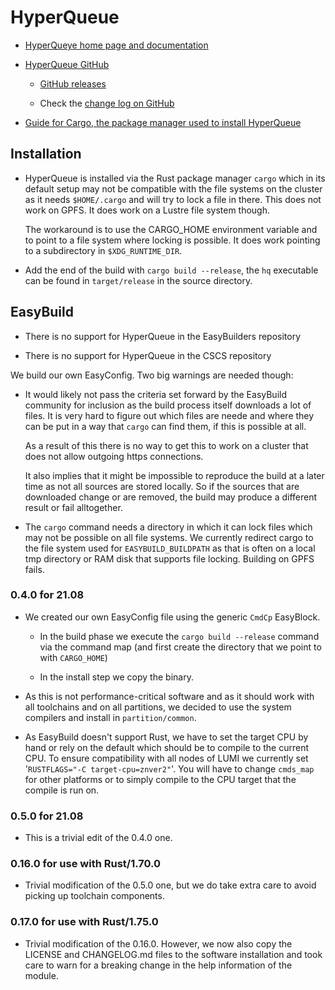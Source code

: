 # HyperQueue

  * [HyperQueye home page and documentation](https://it4innovations.github.io/hyperqueue/)

  * [HyperQueue GitHub](https://github.com/It4innovations/hyperqueue)

      * [GitHub releases](https://github.com/It4innovations/hyperqueue/releases)
      
      *  Check the [change log on GitHub](https://github.com/It4innovations/hyperqueue/blob/main/CHANGELOG.md)

  * [Guide for Cargo, the package manager used to install HyperQueue](https://doc.rust-lang.org/cargo/guide/)


## Installation

  * HyperQueue is installed via the Rust package manager ``cargo`` which in its
    default setup may not be compatible with the file systems on the cluster as
    it needs ``$HOME/.cargo`` and will try to lock a file in there. This does not
    work on GPFS. It does work on a Lustre file system though.

    The workaround is to use the CARGO_HOME environment variable and to point to a
    file system where locking is possible. It does work pointing to a subdirectory
    in ``$XDG_RUNTIME_DIR``.

  * Add the end of the build with ``cargo build --release``, the ``hq`` executable
    can be found in ``target/release`` in the source directory.

## EasyBuild

  * There is no support for HyperQueue in the EasyBuilders repository

  * There is no support for HyperQueue in the CSCS repository

We build our own EasyConfig. Two big warnings are needed though:

  * It would likely not pass the criteria set forward by the EasyBuild community for
    inclusion as the build process itself downloads a lot of files. It is very hard to
    figure out which files are neede and where they can be put in a way that ``cargo``
    can find them, if this is possible at all.

    As a result of this there is no way to get this to work on a cluster that does
    not allow outgoing https connections.

    It also implies that it might be impossible to reproduce the build at a later time
    as not all sources are stored locally. So if the sources that are downloaded change
    or are removed, the build may produce a different result or fail alltogether.

  * The ``cargo`` command needs a directory in which it can lock files which may not be
    possible on all file systems. We currently redirect cargo to the file system used
    for ``EASYBUILD_BUILDPATH`` as that is often on a local tmp directory or RAM disk
    that supports file locking. Building on GPFS fails.


### 0.4.0 for 21.08

  * We created our own EasyConfig file using the generic ``CmdCp`` EasyBlock.

      * In the build phase we execute the ``cargo build --release`` command via the
        command map (and first create the directory that we point to with ``CARGO_HOME``)

      * In the install step we copy the binary.

  * As this is not performance-critical software and as it should work with all toolchains
    and on all partitions, we decided to use the system compilers and install in
    ``partition/common``.

  * As EasyBuild doesn't support Rust, we have to set the target CPU by hand or rely on the
    default which should be to compile to the current CPU. To ensure compatibility with all
    nodes of LUMI we currently set '`RUSTFLAGS="-C target-cpu=znver2"`'. You will have to change
    ``cmds_map`` for other platforms or to simply compile to the CPU target that the compile is
    run on.


### 0.5.0 for 21.08

  * This is a trivial edit of the 0.4.0 one.


### 0.16.0 for use with Rust/1.70.0

  * Trivial modification of the 0.5.0 one, but we do take extra care to avoid picking up 
    toolchain components.


### 0.17.0 for use with Rust/1.75.0

  * Trivial modification of the 0.16.0. However, we now also copy the LICENSE and CHANGELOG.md
    files to the software installation and took care to warn for a breaking change in the help
    information of the module.

